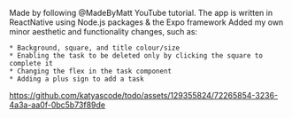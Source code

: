 Made by following @MadeByMatt YouTube tutorial. The app is written in ReactNative using Node.js packages & the Expo framework
Added my own minor aesthetic and functionality changes, such as: 

    * Background, square, and title colour/size
    * Enabling the task to be deleted only by clicking the square to complete it 
    * Changing the flex in the task component
    * Adding a plus sign to add a task 


https://github.com/katyascode/todo/assets/129355824/72265854-3236-4a3a-aa0f-0bc5b73f89de



